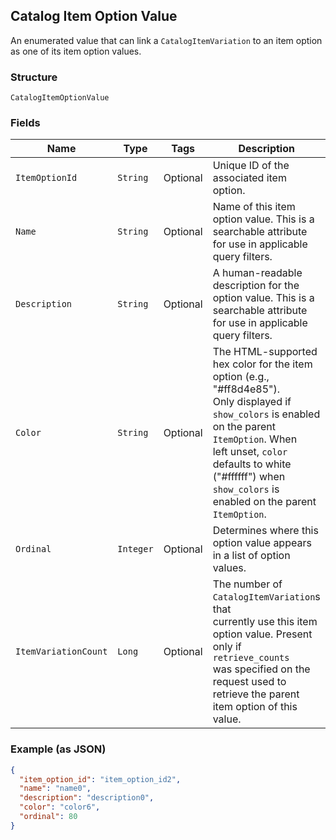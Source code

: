 ## Catalog Item Option Value

An enumerated value that can link a
`CatalogItemVariation` to an item option as one of
its item option values.

### Structure

`CatalogItemOptionValue`

### Fields

| Name | Type | Tags | Description | Getter |
|  --- | --- | --- | --- | --- |
| `ItemOptionId` | `String` | Optional | Unique ID of the associated item option. | String getItemOptionId() |
| `Name` | `String` | Optional | Name of this item option value. This is a searchable attribute for use in applicable query filters. | String getName() |
| `Description` | `String` | Optional | A human-readable description for the option value. This is a searchable attribute for use in applicable query filters. | String getDescription() |
| `Color` | `String` | Optional | The HTML-supported hex color for the item option (e.g., "#ff8d4e85").<br>Only displayed if `show_colors` is enabled on the parent `ItemOption`. When<br>left unset, `color` defaults to white ("#ffffff") when `show_colors` is<br>enabled on the parent `ItemOption`. | String getColor() |
| `Ordinal` | `Integer` | Optional | Determines where this option value appears in a list of option values. | Integer getOrdinal() |
| `ItemVariationCount` | `Long` | Optional | The number of `CatalogItemVariation`s that<br>currently use this item option value. Present only if `retrieve_counts`<br>was specified on the request used to retrieve the parent item option of this<br>value. | Long getItemVariationCount() |

### Example (as JSON)

```json
{
  "item_option_id": "item_option_id2",
  "name": "name0",
  "description": "description0",
  "color": "color6",
  "ordinal": 80
}
```

